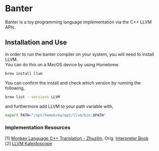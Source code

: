 # Banter
Banter is a toy programming language implementation via the C++ LLVM APIs.

## Installation and Use
In order to run the banter compiler on your system, you will need to install LLVM. <br>
You can do this on a MacOS device by using Homebrew.
```bash
brew install llvm
```
You can confirm the install and check which version by running the following,
```bash
brew list --versions LLVM
```
and furthermore add LLVM to your path variable with,
```bash
export PATH="/opt/homebrew/opt/llvm/bin:$PATH"
```

### Implementation Resources 
[1] [Monkey Language C++ Translation - Zhuzilin](https://github.com/zhuzilin/monkey), Orig. [Interpreter Book](https://interpreterbook.com/) <br>
[2] [LLVM Kaleidoscope](https://llvm.org/docs/tutorial/MyFirstLanguageFrontend/index.html)

